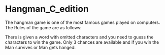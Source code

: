 # Hangman_C_edition

The hangman game is one of the most famous games played on computers. The Rules of the game are as follows:

There is given a word with omitted characters and you need to guess the characters to win the game.
Only 3 chances are available and if you win the Man survives or Man gets hanged.

